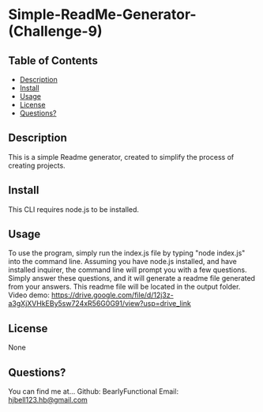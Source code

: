 # Simple-ReadMe-Generator-(Challenge-9)

## Table of Contents
- [Description](#description)
- [Install](#install)
- [Usage](#usage)
- [License](#license)
- [Questions?](#questions?)

## Description
This is a simple Readme generator, created to simplify the process of creating projects.

## Install
This CLI requires node.js to be installed.

## Usage
To use the program, simply run the index.js file by typing "node index.js" into the command line. Assuming you have node.js installed, and have installed inquirer, the command line will prompt you  with a few questions.  Simply answer these questions, and it will generate a readme file generated from your answers. This readme file will be located in the output folder.
Video demo: https://drive.google.com/file/d/12j3z-a3gXjXVHkEBy5sw724xR56G0G91/view?usp=drive_link

## License
None

## Questions?
You can find me at...
Github: BearlyFunctional
Email: hjbell123.hb@gmail.com
